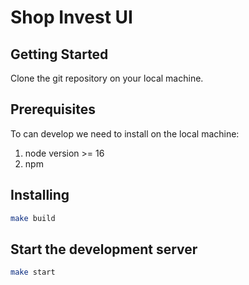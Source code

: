 # Shop Invest UI

## Getting Started

Clone the git repository on your local machine.

## Prerequisites

To can develop we need to install on the local machine:

1. node version >= 16
2. npm

## Installing

```bash
make build
```

## Start the development server

```bash
make start
```
